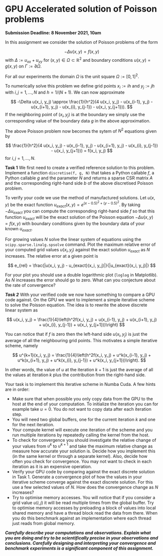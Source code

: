 # GPU Accelerated solution of Poisson problems

**Submission Deadline: 8 November 2021, 10am**

In this assignment we consider the solution of Poisson problems of the form

$$
-\Delta u(x, y) = f(x, y)
$$
with $\Delta := u_{xx} + u_{yy}$
for $(x, y)\in\Omega\subset\mathbb{R}^2$ and boundary conditions $u(x, y) = g(x, y)$ on $\Gamma :=\partial\Omega$.

For all our experiments the domain $\Omega$ is the unit square $\Omega :=[0, 1]^2$.

To numerically solve this problem we define grid points $x_i := ih$ and $y_j :=jh$ with $i, j=1, \dots, N$ and $h=1/(N+1)$. We can now approximate 

$$
-\Delta u(x_i, y_j) \approx \frac{1}{h^2}(4 u(x_i, y_j) - u(x_{i-1}, y_j) - u(x_{i+1}, y_j) - u(x_{i}, y_{j-1}) - u(x_i, y_{j+1})).
$$
If the neighboring point of $(x_i, y_j)$ is at the boundary we simply use the corresponding value of the boundary data $g$ in the above approximation.

The above Poisson problem now becomes the sytem of $N^2$ equations given by

$$
\frac{1}{h^2}(4 u(x_i, y_j) - u(x_{i-1}, y_j) - u(x_{i+1}, y_j) - u(x_{i}, y_{j-1}) - u(x_i, y_{j+1})) = f(x_i, y_j)
$$
for $i, j=1,\dots, N$.

**Task 1** We first need to create a verified reference solution to this problem. Implement a function ```discretise(f, g, N)``` that takes a Python callable $f$, a Python callable $g$ and the parameter $N$ and returns a sparse CSR matrix $A$ and the corresponding right-hand side $b$ of the above discretised Poisson problem.

To verify your code we use the method of manufactured solutions. Let $u(x, y)$ be the exact function $u_{exact}(x, y) = e^{(x-0.5)^2 + (y-0.5)^2}$. By taking $-\Delta u_{exact}$ you can compute the corresponding right-hand side $f$ so that this function $u_{exact}$ will be the exact solution of the Poisson equation $-\Delta u(x, y) = f(x, y)$ with boundary conditions given by the boundary data of your known $u_{exact}$.

For growing values $N$ solve the linear system of equations using the `scipy.sparse.linalg.spsolve` command. Plot the maximum relative error of your computed grid values $u(x_i, y_j)$ against the exact solution $u_{exact}$ as $N$ increases. The relative error at a given point is

$$
e_{rel} = \frac{|u(x_i, y_j) - u_{exact}(x_i, y_j)|}{|u_{exact}(x_i, y_j)|}
$$

For your plot you should use a double logarithmic plot (```loglog``` in Matplotlib). As $N$ increases the error should go to zero. What can you conjecture about the rate of convergence?

***Task 2*** With your verified code we now have something to compare a GPU code against. On the GPU we want to implement a simple iterative scheme to solve the Poisson equation. The idea is to rewrite the above discrete linear system as

$$
u(x_i, y_j) = \frac{1}{4}\left(h^2f(x_i, y_j) + u(x_{i-1}, y_j) + u(x_{i+1}, y_j) + u(x_{i}, y_{j-1}) + u(x_i, y_{j+1}))\right)
$$

You can notice that if $f$ is zero then the left-hand side $u(x_i, y_j)$ is just the average of all the neighbouring grid points. This motivates a simple iterative scheme, namely

$$
u^{k+1}(x_i, y_j) = \frac{1}{4}\left(h^2f(x_i, y_j) + u^k(x_{i-1}, y_j) + u^k(x_{i+1}, y_j) + u^k(x_{i}, y_{j-1}) + u^k(x_i, y_{j+1}))\right).
$$

In other words, the value of $u$ at the iteration $k+1$ is just the average of all the values at iteration $k$ plus the contribution from the right-hand side.

Your task is to implement this iterative scheme in Numba Cuda. A few hints are in order:

* Make sure that when possible you only copy data from the GPU to the host at the end of your computation. To initialize the iteration you can for example take $u=0$. You do not want to copy data after each iteration step.
* You will need two global buffers, one for the current iteration $k$ and one for the next iteration.
* Your compute kernel will execute one iteration of the scheme and you run multiple iterations by repeatedly calling the kernel from the host.
* To check for convergence you should investigate the relative change of your values from $u^k$ to $u^{k+1}$ and take the maximum relative change as measure how accurate your solution is. Decide how you implement this (in the same kernel or through a separate kernel). Also, decide how often you check for convergence. You may not want to check in each iteration as it is an expensive operation.
* Verify your GPU code by comparing against the exact discrete solution in Task 1. Generate a convergence plot of how the values in your iterative scheme converge against the exact discrete solution. For this use a few selected values of $N$. How does the convergence change as $N$ increases?
* Try to optimise memory accesses. You will notice that if you consider a grid value $u(i, j)$ it will be read multiple times from the global buffer. Try to optimise memory accesses by preloading a block of values into local shared memory and have a thread block read the data from there. When you do this benchmark against an implementation where each thread just reads from global memory.

***Carefully describe your computations and observations. Explain what you are doing and try to be scientifically precise in your observations and conclusions. Carefully designing and interpreting your convergence and benchmark experiments is a significant component of this assignment.***
